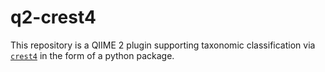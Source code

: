 # q2-crest4

This repository is a QIIME 2 plugin supporting taxonomic classification via [`crest4`](https://github.com/xapple/crest4) in the form of a python package.